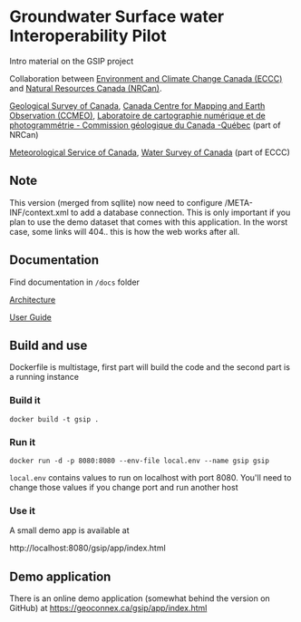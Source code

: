 # Groundwater Surface water Interoperability Pilot

Intro material on the GSIP project

Collaboration between [Environment and Climate Change Canada (ECCC)](https://www.ec.gc.ca) and [Natural Resources Canada (NRCan)](http://www.nrcan.gc.ca/).

[Geological Survey of Canada](http://www.nrcan.gc.ca/earth-sciences/science/geology/gsc/17100), [Canada Centre for Mapping and Earth Observation (CCMEO)](http://www.nrcan.gc.ca/earth-sciences/geomatics/10776), [Laboratoire de cartographie numérique et de photogrammétrie - Commission géologique du Canada -Québec](http://cgq-qgc.ca/en/facilities#LCNP) (part of NRCan)

[Meteorological Service of Canada](https://www.canada.ca/en/services/environment/weather.html), [Water Survey of Canada](https://www.canada.ca/en/environment-climate-change/services/water-overview/quantity/monitoring/survey.html) (part of ECCC)

## Note

This version (merged from sqllite) now need to configure /META-INF/context.xml to add a database connection.  This is only important if you plan to use the demo dataset that comes with this application.
In the worst case, some links will 404.. this is how the web works after all.

## Documentation

Find documentation in `/docs` folder

[Architecture](docs/architecture.adoc)

[User Guide](docs/userguide.adoc)

## Build and use

Dockerfile is multistage, first part will build the code and the second part is a running instance

### Build it

`docker build -t gsip .`

### Run it

`docker run -d -p 8080:8080 --env-file local.env --name gsip gsip`

`local.env` contains values to run on localhost with port 8080.  You'll need to change those values if you change port and run another host

### Use it

A small demo app is available at 

http://localhost:8080/gsip/app/index.html


            

## Demo application

There is an online demo application (somewhat behind the version on GitHub) at https://geoconnex.ca/gsip/app/index.html

